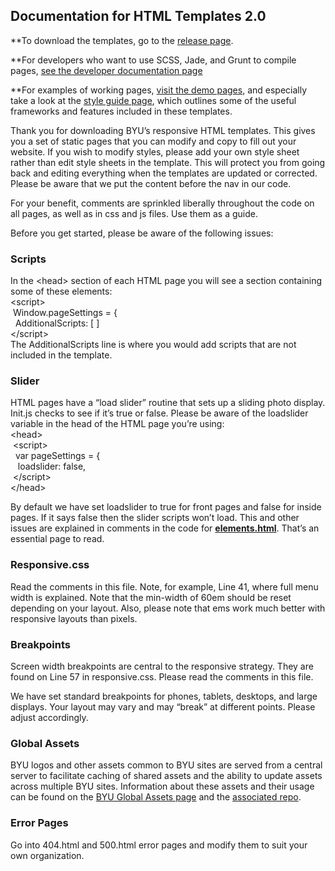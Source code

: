 ## Documentation for HTML Templates 2.0

**To download the templates, go to the [release page](http://github.com/byuweb/HTML-Templates/releases).

**For developers who want to use SCSS, Jade, and Grunt to compile pages, [see the developer documentation page](http://github.com/byuweb/HTML-Templates/wiki/Documentation-for-Developers)

**For examples of working pages, [visit the demo pages](http://byuweb.github.io/HTML-Templates/), and especially take a look at the [style guide page](http://byuweb.github.io/HTML-Templates/elements.html), which outlines some of the useful frameworks and features included in these templates.

Thank you for downloading BYU’s responsive HTML templates. This gives you a set of static pages that you can modify and copy to fill out your website. If you wish to modify styles, please add your own style sheet rather than edit style sheets in the template. This will protect you from going back and editing everything when the templates are updated or corrected.
Please be aware that we put the content before the nav in our code.

For your benefit, comments are sprinkled liberally throughout the code on all pages, as well as in css and js files. Use them as a guide.

Before you get started, please be aware of the following issues:

### Scripts
In the &lt;head&gt; section of each HTML page you will see a section containing some of these elements:<br>
&lt;script&gt;<br>
&nbsp;Window.pageSettings = {<br>
   &nbsp;&nbsp;AdditionalScripts: [ ]<br>
&lt;/script&gt;<br>
The AdditionalScripts line is where you would add scripts that are not included in the template.

### Slider
HTML pages have a “load slider” routine that sets up a sliding photo display. Init.js checks to see if it’s true or false. Please be aware of the loadslider variable in the head of the HTML page you’re using:<br>
&lt;head&gt;<br>
  &nbsp;&lt;script&gt;<br>
    &nbsp;&nbsp;var pageSettings = {<br>
       &nbsp;&nbsp;&nbsp;loadslider: false,<br>
  &nbsp;&lt;/script&gt;<br>
&lt;/head&gt;<br>

By default we have set loadslider to true for front pages and false for inside pages. If it says false then the slider scripts won’t load. This and other issues are explained in comments in the code for <b><a href="http://byuweb.github.io/byu-responsive-dev/elements.html">elements.html</a></b>. That’s an essential page to read.

### Responsive.css
Read the comments in this file. Note, for example, Line 41, where full menu width is explained. Note that the min-width of 60em should be reset depending on your layout. Also, please note that ems work much better with responsive layouts than pixels.

### Breakpoints
Screen width breakpoints are central to the responsive strategy. They are found on Line 57 in responsive.css. Please read the comments in this file.

We have set standard breakpoints for phones, tablets, desktops, and large displays. Your layout may vary and may “break” at different points. Please adjust accordingly.

### Global Assets
BYU logos and other assets common to BYU sites are served from a central server to facilitate caching of shared assets and the ability to update assets across multiple BYU sites. Information about these assets and their usage can be found on the [BYU Global Assets page](http://byuweb.github.io/Global-Assets/) and the [associated repo](http://github.com/byuweb/Global-Assets).

### Error Pages
Go into 404.html and 500.html error pages and modify them to suit your own organization.


